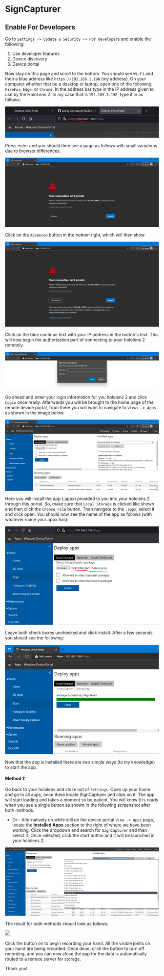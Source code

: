 # SignCapturer

## Enable For Developers

Go to `Settings -> Update & Security -> For developers` and enable the following:
1. Use developer features
2. Device discovery
3. Device portal

Now stay on this page and scroll to the bottom. You should see `Wi-Fi` and then a blue address like `https://192.168.1.198` (my address). On your computer whether that be a desktop or laptop, open one of the following: `FireFox`, `Edge`, or `Chrome`. In the address bar type in the IP address given to use by the HoloLens 2. In my case that is `192.169.1.198`, type it in as follows:

<img src="./github/images/ip_address_example.PNG"></a>

Press enter and you should then see a page as follows with small variations due to browser differences.

<img src="./github/images/privacy_err.PNG"></a>

Click on the `Advanced` button in the bottom right, which will then show:

<img src="./github/images/privacy_err_continue.PNG"></a>

Click on the blue continue text with your IP address in the button's text. This will now begin the authorization part of connecting to your hololens 2 remotely.

<img src="./github/images/auth.PNG"></a>

Go ahead and enter your login information for you hololens 2 and click `Login` once ready. Afterwards you will be brought to the home page of the remote device portal, from there you will want to navigate to `Views -> Apps` as shown in the image below.

<img src="./github/images/begin_install.PNG"></a>

Here you will install the app (.appx) provided to you into your hololens 2 through this portal. So, make sure that `Local Storage` is clicked like shown and then click the `Choose File` button. Then navigate to the `.appx`, select it and click open. You should now see the name of the app as follows (with whatever name your appx has):

<div align="center">
  <img src="./github/images/install_prepared.PNG"></a>
</div>

Leave both check boxes unchecked and click install. After a few seconds you should see the following:

<img src="./github/images/installed.PNG"></a>

Now that the app is installed there are two simple ways (to my knowledge) to start the app. 

#### Method 1:
Go back to your hololens and close out of `Settings`. Open up your home and go to all apps, once there locate SignCapturer and click on it. The app will start loading and takes a moment so be patient. You will know it is ready when you see a single button as shown in the following screenshot after both methods.

- Or -
Alternatively on while still on the device portal `View -> Apps` page, locate the **Installed Apps** section to the right of where we have been working. Click the dropdown and search for `SignCapturer` and then select it. Once selected, click the start button and it will be launched in your hololens 2.

<img src="./github/images/alternative_start.PNG"></a>

The result for both methods should look as follows.

<img src="./github/images/app_runtime.PNG"></a>

Click the button on to begin recording your hand. All the visible joints on your hand are being recorded. Once done, click the button to turn off recording, and you can now close the app for the data is automatically routed to a remote server for storage.

Thank you!
